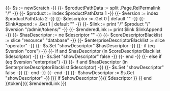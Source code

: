 {{- $s := newScratch -}}
{{- $productPathData := split .Page.RelPermalink "/" -}}
{{- $product := index $productPathData 1 -}}
{{- $version := index $productPathData 2 -}}
{{- $descriptor := .Get 0 | default "" -}}
{{- $linkAppend := .Get 1 | default "" -}}
{{- $link := print "/" $product "/" $version "/admin/tokens/" -}}
{{- $renderedLink := print $link $linkAppend -}}
{{- $hasDescriptor := ne $descriptor "" -}}
{{- $coreDescriptorBlacklist := slice "resource" "database" -}}
{{- $enterpriseDescriptorBlacklist := slice "operator" -}}
{{- $s.Set "showDescriptor" $hasDescriptor -}}
{{- if (eq $version "core") -}}
  {{- if and $hasDescriptor (in $coreDescriptorBlacklist $descriptor) -}}
  {{- $s.Set "showDescriptor" false -}}
  {{- end -}}
{{- else if (eq $version "enterprise") -}}
  {{- if and $hasDescriptor (in $enterpriseDescriptorBlacklist $descriptor) -}}
  {{- $s.Set "showDescriptor" false -}}
  {{- end -}}
{{- end -}}
{{- $showDescriptor := $s.Get "showDescriptor" -}}
[{{ if $showDescriptor }}{{ $descriptor }} {{ end }}token]({{ $renderedLink }})